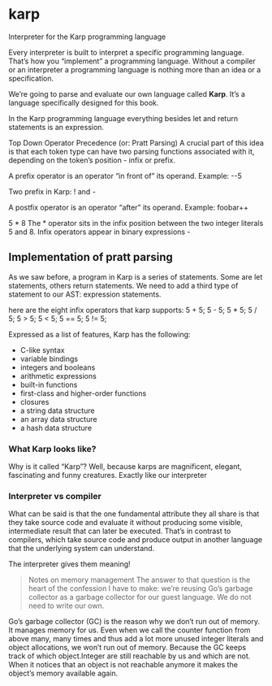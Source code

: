 # karp

Interpreter for the Karp programming language

Every interpreter is built to interpret a specific programming language. That’s how you “implement” a programming language. Without a compiler or an interpreter a programming language
is nothing more than an idea or a specification.

We’re going to parse and evaluate our own language called **Karp**. It’s a language specifically
designed for this book.

In the Karp programming language everything besides let and return statements is an expression.

Top Down Operator Precedence (or: Pratt Parsing)
A crucial part of this idea is that each token type can have two parsing functions associated with it, depending
on the token’s position - infix or prefix.

A prefix operator is an operator “in front of” its operand. Example:
--5

Two prefix in Karp:  ! and -

A postfix operator is an operator “after” its operand. Example:
foobar++
 
5 * 8
The * operator sits in the infix position between the two integer literals 5 and 8. Infix operators
appear in binary expressions -

## Implementation of pratt parsing
As we saw before, a program in Karp is a series of statements. Some are let statements, others return statements.
We need to add a third type of statement to our AST: expression statements.


here are the eight infix operators that karp supports:
5 + 5;
5 - 5;
5 * 5;
5 / 5;
5 > 5;
5 < 5;
5 == 5;
5 != 5;

Expressed as a list of features, Karp has the following:
* C-like syntax
* variable bindings
* integers and booleans
* arithmetic expressions
* built-in functions
* first-class and higher-order functions
* closures
* a string data structure
* an array data structure
* a hash data structure

### What Karp looks like?
Why is it called “Karp”? Well, because karps are magnificent, elegant,
fascinating and funny creatures. Exactly like our interpreter

### Interpreter vs compiler

What can be said is that the one fundamental attribute they all share is that they
take source code and evaluate it without producing some visible, intermediate result that can
later be executed. That’s in contrast to compilers, which take source code and produce output
in another language that the underlying system can understand.

 The interpreter gives them meaning!

> Notes on memory management
The answer to that question is the heart of the confession I have to make: we’re reusing Go’s
garbage collector as a garbage collector for our guest language. We do not need to write our
own.

Go’s garbage collector (GC) is the reason why we don’t run out of memory. It manages memory
for us. Even when we call the counter function from above many, many times and thus add a
lot more unused integer literals and object allocations, we won’t run out of memory. Because
the GC keeps track of which object.Integer are still reachable by us and which are not. When
it notices that an object is not reachable anymore it makes the object’s memory available again.